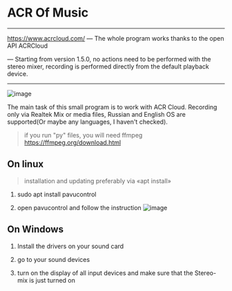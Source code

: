 # ACR Of Music
____
https://www.acrcloud.com/ — The whole program works thanks to the open API ACRCloud

— Starting from version 1.5.0, no actions need to be performed with the stereo mixer, recording is performed directly from the default playback device.
____
![image](https://user-images.githubusercontent.com/65385582/198888497-72bcee78-7f29-4bde-9bf3-9c53c1f9072a.png)


The main task of this small program is to work with ACR Cloud.
Recording only via Realtek Mix or media files, Russian and English OS are supported(Or maybe any languages, I haven't checked).


> if you run "py" files, you will need ffmpeg https://ffmpeg.org/download.html

## On linux

> installation and updating preferably via «apt install»

1) sudo apt install pavucontrol

2) open pavucontrol and follow the instruction
![image](https://user-images.githubusercontent.com/65385582/196389216-a567922a-d0b3-4233-8ec3-6184992c8b6e.png)

## On Windows

1) Install the drivers on your sound card

2) go to your sound devices

3) turn on the display of all input devices and make sure that the Stereo-mix is just turned on
